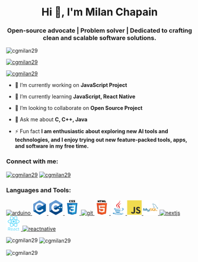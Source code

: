 <h1 align="center">Hi 👋, I'm Milan Chapain</h1>
<h3 align="center">Open-source advocate | Problem solver | Dedicated to crafting clean and scalable software solutions.</h3>

<p align="left"> <img src="https://komarev.com/ghpvc/?username=cgmilan29&label=Profile%20views&color=0e75b6&style=flat" alt="cgmilan29" /> </p>

<p align="left"> <a href="https://github.com/ryo-ma/github-profile-trophy"><img src="https://github-profile-trophy.vercel.app/?username=ryo-ma&theme=radical" alt="cgmilan29" /></a> </p>

<p align="left"> <a href="https://twitter.com/cgmilan29" target="blank"><img src="https://img.shields.io/twitter/follow/cgmilan29?logo=twitter&style=for-the-badge" alt="cgmilan29" /></a> </p>

- 🔭 I’m currently working on **JavaScript Project**

- 🌱 I’m currently learning **JavaScript, React Native**

- 👯 I’m looking to collaborate on **Open Source Project**

- 💬 Ask me about **C, C++, Java**

- ⚡ Fun fact **I am enthusiastic about exploring new AI tools and technologies, and I enjoy trying out new feature-packed tools, apps, and software in my free time.**

<h3 align="left">Connect with me:</h3>
<p align="left">
<a href="https://twitter.com/cgmilan29" target="blank"><img align="center" src="https://raw.githubusercontent.com/rahuldkjain/github-profile-readme-generator/master/src/images/icons/Social/twitter.svg" alt="cgmilan29" height="30" width="40" /></a>
<a href="https://instagram.com/cgmilan29" target="blank"><img align="center" src="https://raw.githubusercontent.com/rahuldkjain/github-profile-readme-generator/master/src/images/icons/Social/instagram.svg" alt="cgmilan29" height="30" width="40" /></a>
</p>

<h3 align="left">Languages and Tools:</h3>
<p align="left"> <a href="https://www.arduino.cc/" target="_blank" rel="noreferrer"> <img src="https://cdn.worldvectorlogo.com/logos/arduino-1.svg" alt="arduino" width="40" height="40"/> </a> <a href="https://www.cprogramming.com/" target="_blank" rel="noreferrer"> <img src="https://raw.githubusercontent.com/devicons/devicon/master/icons/c/c-original.svg" alt="c" width="40" height="40"/> </a> <a href="https://www.w3schools.com/cpp/" target="_blank" rel="noreferrer"> <img src="https://raw.githubusercontent.com/devicons/devicon/master/icons/cplusplus/cplusplus-original.svg" alt="cplusplus" width="40" height="40"/> </a> <a href="https://www.w3schools.com/css/" target="_blank" rel="noreferrer"> <img src="https://raw.githubusercontent.com/devicons/devicon/master/icons/css3/css3-original-wordmark.svg" alt="css3" width="40" height="40"/> </a> <a href="https://git-scm.com/" target="_blank" rel="noreferrer"> <img src="https://www.vectorlogo.zone/logos/git-scm/git-scm-icon.svg" alt="git" width="40" height="40"/> </a> <a href="https://www.w3.org/html/" target="_blank" rel="noreferrer"> <img src="https://raw.githubusercontent.com/devicons/devicon/master/icons/html5/html5-original-wordmark.svg" alt="html5" width="40" height="40"/> </a> <a href="https://www.java.com" target="_blank" rel="noreferrer"> <img src="https://raw.githubusercontent.com/devicons/devicon/master/icons/java/java-original.svg" alt="java" width="40" height="40"/> </a> <a href="https://developer.mozilla.org/en-US/docs/Web/JavaScript" target="_blank" rel="noreferrer"> <img src="https://raw.githubusercontent.com/devicons/devicon/master/icons/javascript/javascript-original.svg" alt="javascript" width="40" height="40"/> </a> <a href="https://www.mysql.com/" target="_blank" rel="noreferrer"> <img src="https://raw.githubusercontent.com/devicons/devicon/master/icons/mysql/mysql-original-wordmark.svg" alt="mysql" width="40" height="40"/> </a> <a href="https://nextjs.org/" target="_blank" rel="noreferrer"> <img src="https://cdn.worldvectorlogo.com/logos/nextjs-2.svg" alt="nextjs" width="40" height="40"/> </a> <a href="https://reactjs.org/" target="_blank" rel="noreferrer"> <img src="https://raw.githubusercontent.com/devicons/devicon/master/icons/react/react-original-wordmark.svg" alt="react" width="40" height="40"/> </a> <a href="https://reactnative.dev/" target="_blank" rel="noreferrer"> <img src="https://reactnative.dev/img/header_logo.svg" alt="reactnative" width="40" height="40"/> </a> </p>

<p><img align="left" src="https://github-readme-stats.vercel.app/api/top-langs?username=cgmilan29&show_icons=true&theme=radical&locale=en&layout=compact" alt="cgmilan29" /></p>

<p>&nbsp;<img align="center" src="https://github-readme-stats.vercel.app/api?username=cgmilan29&show_icons=true&theme=radical&locale=en" alt="cgmilan29" /></p>

<p><img align="center" src="https://github-readme-streak-stats.herokuapp.com/?user=cgmilan29&theme=dark" alt="cgmilan29" /></p>
